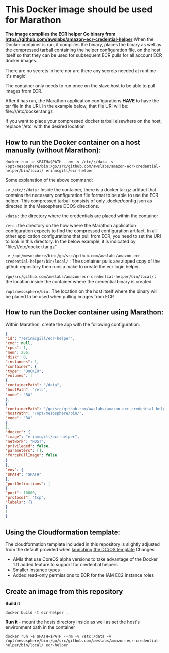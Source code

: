 **This Docker image should be used for Marathon**
================================================
**The image compliles the ECR helper Go binary from https://github.com/awslabs/amazon-ecr-credential-helper**
When the Docker container is run, it compliles the binary, places the binary as well as the compressed tarball containing the
helper configuration file, on the host itself so that they can be used for subsequent ECR pulls for all account ECR docker images.

There are no secrets in here nor are there any secrets needed at runtime - it's magic!

The container only needs to run once on the slave host to be able to pull images from ECR.

After it has run, the Marathon application configurations **HAVE** to have the tar file in the URI.
In the example below, that file URI will be: file:///etc/docker.tar.gz

If you want to place your compressed docker tarball elsewhere on the host, replace '/etc' with the desired location

How to run the Docker container on a host manually (without Marathon):
---------------------------------------------------------------------

```
docker run -e $PATH=$PATH --rm -v /etc/:/data -v /opt/mesosphere/bin:/go/src/github.com/awslabs/amazon-ecr-credential-helper/bin/local/ erinmcgill/ecr-helper
```

Some explanation of the above command:

```-v /etc/:/data``` :
Inside the container, there is a docker.tar.gz artifact that contains the necessary configuration file format to be able to use the ECR helper. This compressed tarball consists of only .docker/config.json as directed in the Mesosphere DCOS directions.

```/data``` : the directory where the credentials are placed within the container

```/etc``` : the directory on the how where the Marathon application configuration expects to find the compressed configuration artifact. In all other application configurations that pull from ECR, you need to set the URI to look in this directory. In the below example, it is indicated by "file:///etc/docker.tar.gz"

```-v /opt/mesosphere/bin:/go/src/github.com/awslabs/amazon-ecr-credential-helper/bin/local/``` :
The container pulls are zipped copy of the github repository then runs a make to create the ecr login helper.

```/go/src/github.com/awslabs/amazon-ecr-credential-helper/bin/local/``` : the location inside the container where the credential binary is created

```/opt/mesosphere/bin``` : The location on the host itself where the binary will be placed to be used when pulling images from ECR

How to run the Docker container using Marathon:
----------------------------------------------

Within Marathon, create the app with the following configuration:

```json
{
"id": "/erinmcgill/ecr-helper",
"cmd": null,
"cpus": 1,
"mem": 256,
"disk": 0,
"instances": 1,
"container": {
"type": "DOCKER",
"volumes": [
{
"containerPath": "/data",
"hostPath": "/etc",
"mode": "RW"
},
{
"containerPath": "/go/src/github.com/awslabs/amazon-ecr-credential-helper/bin/local/",
"hostPath": "/opt/mesosphere/bin/",
"mode": "RW"
}
],
"docker": {
"image": "erinmcgill/ecr-helper",
"network": "HOST",
"privileged": false,
"parameters": [],
"forcePullImage": false
}
},
"env": {
"$PATH": "$PATH"
},
"portDefinitions": [
{
"port": 10000,
"protocol": "tcp",
"labels": {}
}
]
}
```

Using the Cloudformation template:
---------------------------------
The cloudformation template included in this repository is slightly adjusted from the default provided when [launching the DC/OS template](https://dcos.io/docs/1.7/administration/installing/cloud/aws/)
Changes:
- AMIs that use CoreOS alpha versions to take advantage of the Docker 1.11 added feature to support for credential helpers
- Smaller instance types
- Added read-only permissions to ECR for the IAM EC2 instance roles

Create an image from this repository
------------------------------------
**Build it**

```
docker build -t ecr-helper .
```

**Run it** - mount the hosts directory inside as well as set the host's environment path in the container

```
docker run -e $PATH=$PATH --rm -v /etc:/data -v /opt/mesosphere/bin:/go/src/github.com/awslabs/amazon-ecr-credential-helper/bin/local/ ecr-helper
```
